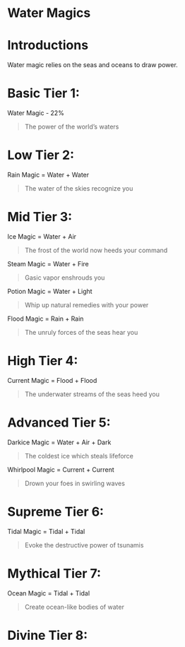 # Water Magics

# Introductions
Water magic relies on the seas and oceans to draw power.

# Basic Tier 1:
Water Magic - 22%
> The power of the world’s waters

# Low Tier 2:
Rain Magic = Water + Water
> The water of the skies recognize you

# Mid Tier 3:
Ice Magic = Water + Air
> The frost of the world now heeds your command

Steam Magic = Water + Fire
> Gasic vapor enshrouds you

Potion Magic = Water + Light
> Whip up natural remedies with your power 

Flood Magic = Rain + Rain
> The unruly forces of the seas hear you

# High Tier 4:
Current Magic = Flood + Flood
> The underwater streams of the seas heed you

# Advanced Tier 5:
Darkice Magic = Water + Air + Dark
> The coldest ice which steals lifeforce

Whirlpool Magic = Current + Current
> Drown your foes in swirling waves

# Supreme Tier 6:
Tidal Magic = Tidal + Tidal
> Evoke the destructive power of tsunamis

# Mythical Tier 7:
Ocean Magic = Tidal + Tidal
> Create ocean-like bodies of water

# Divine Tier 8: